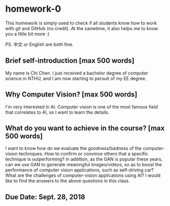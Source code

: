 # homework-0
This homework is simply used to check if all students know how to work with git and GitHub (no credit).
At the sametime, it also helps me to know you a little bit more :)

PS. 中文 or English are both fine.

## Brief self-introduction [max 500 words]
My name is Chi Chen. I just received a bachelor degree of computer science in NTHU, and I am now starting to persuit of my EE degree.

## Why Computer Vision? [max 500 words]
I'm very interested in AI. Computer vision is one of the most famous field that correlates to AI, so I want to learn the details.

## What do you want to achieve in the course? [max 500 words]
I want to know how do we evaluate the goodness/badness of the computer-vision techniques. How to confirm or convince others that a specific technique is outperforming? In addition, as the GAN is popular these years, can we use GAN to generate meaningful images/videos, so as to boost the performance of computer vision applications, such as self-driving car? What are the challenges of computer-vision applications using AI? I would like to find the answers to the above questions in this class.

## Due Date: Sept. 28, 2018